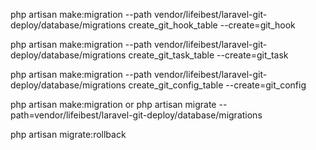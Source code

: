 php artisan make:migration --path vendor/lifeibest/laravel-git-deploy/database/migrations create_git_hook_table --create=git_hook

php artisan make:migration --path vendor/lifeibest/laravel-git-deploy/database/migrations create_git_task_table --create=git_task

php artisan make:migration --path vendor/lifeibest/laravel-git-deploy/database/migrations create_git_config_table --create=git_config

php artisan make:migration or php artisan migrate --path=vendor/lifeibest/laravel-git-deploy/database/migrations

php artisan migrate:rollback
